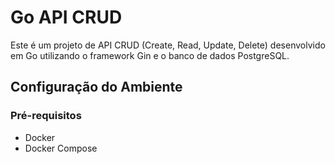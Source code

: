 # Go API CRUD

Este é um projeto de API CRUD (Create, Read, Update, Delete) desenvolvido em Go utilizando o framework Gin e o banco de dados PostgreSQL.

## Configuração do Ambiente

### Pré-requisitos

- Docker
- Docker Compose

